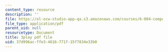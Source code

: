 ```yaml
---
content_type: resource
description: ''
file: https://ol-ocw-studio-app-qa.s3.amazonaws.com/courses/6-004-computation-structures-spring-2017/37d996acffe34616771f15f7834e33b0_xvojobO-1Hw.pdf
file_type: application/pdf
parent_uid: null
resourcetype: Document
title: 3play pdf file
uid: 37d996ac-ffe3-4616-771f-15f7834e33b0
---
```

